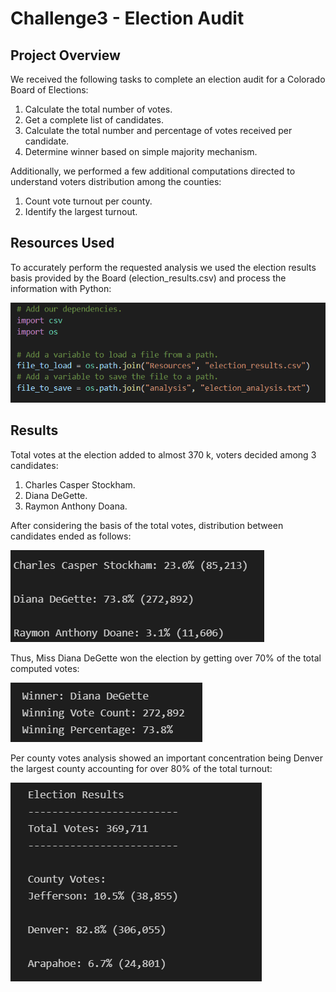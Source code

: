 # Challenge3 - Election Audit


## Project Overview
We received the following tasks to complete an election audit for a Colorado Board of Elections: 

1) Calculate the total number of votes. 
2) Get a complete list of candidates. 
3) Calculate the total number and percentage of votes received per candidate. 
4) Determine winner based on simple majority mechanism. 

Additionally, we performed a few additional computations directed to understand voters distribution among the counties:

1) Count vote turnout per county.
2) Identify the largest turnout. 


## Resources Used
To accurately perform the requested analysis we used  the election results basis provided by the Board (election_results.csv) and process the information with Python: 

![Data Source & Software](https://github.com/Markov1987/Challenge3/blob/d4aef6e6ebb7ce4e68be51922b4f24eea72e3370/Challenge%203/Resources/Data%20Source%20&%20Software.png)

## Results

Total votes at the election added to almost 370 k, voters decided among 3 candidates: 

1) Charles Casper Stockham.
2) Diana DeGette.
3) Raymon Anthony Doana. 

After considering the basis of the total votes, distribution between candidates ended as follows: 

![Candidates Results](https://github.com/Markov1987/Challenge3/blob/d4aef6e6ebb7ce4e68be51922b4f24eea72e3370/Challenge%203/Resources/Candidates%20Results.png)

Thus, Miss Diana DeGette won the election by getting over 70% of the total computed votes: 

![Winner](https://github.com/Markov1987/Challenge3/blob/d4aef6e6ebb7ce4e68be51922b4f24eea72e3370/Challenge%203/Resources/Winner.png)

Per county votes analysis showed an important concentration being Denver the largest county accounting for over 80% of the total turnout:  

![Election Results](https://github.com/Markov1987/Challenge3/blob/d4aef6e6ebb7ce4e68be51922b4f24eea72e3370/Challenge%203/Resources/Election%20Results.png)


